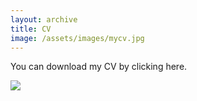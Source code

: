 ```yaml
---
layout: archive
title: CV
image: /assets/images/mycv.jpg
---
```

You can download my CV by clicking here.

![]({{page.image}})
